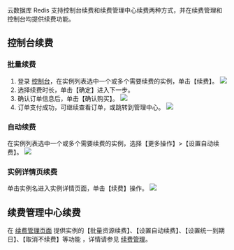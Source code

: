 云数据库 Redis 支持控制台续费和续费管理中心续费两种方式，并在续费管理和控制台均提供续费功能。

## 控制台续费
### 批量续费
1. 登录 [控制台](https://console.cloud.tencent.com/cdb)，在实例列表选中一个或多个需要续费的实例，单击【续费】。
 ![](https://main.qcloudimg.com/raw/60f5949076006104eaabe8af7b60f117.png)
2. 选择续费时长，单击【确定】进入下一步。
3. 确认订单信息后，单击【确认购买】。
 ![](https://main.qcloudimg.com/raw/fb8cbf1431734232c7726e5190816e53.png)
4. 订单支付成功，可继续查看订单，或跳转到管理中心。
 ![](https://mccdn.qcloud.com/img56825d7c5d5ea.png)

### 自动续费
在实例列表选中一个或多个需要续费的实例，选择【更多操作】>【设置自动续费】。
![](https://main.qcloudimg.com/raw/58daeaf49a7c7619ce1028e6eb7742fc.png)


### 实例详情页续费
单击实例名进入实例详情页面，单击【续费】操作。
![](https://main.qcloudimg.com/raw/2632ea3f9c37fa76a0a3b6f93cf05dd0.png)



## 续费管理中心续费
 在 [续费管理页面](https://console.cloud.tencent.com/account/renewal) 提供实例的【批量资源续费】、【设置自动续费】、【设置统一到期日】、【取消不续费】等功能 ，详情请参见 [续费管理](https://cloud.tencent.com/document/product/555/7454)。


 
